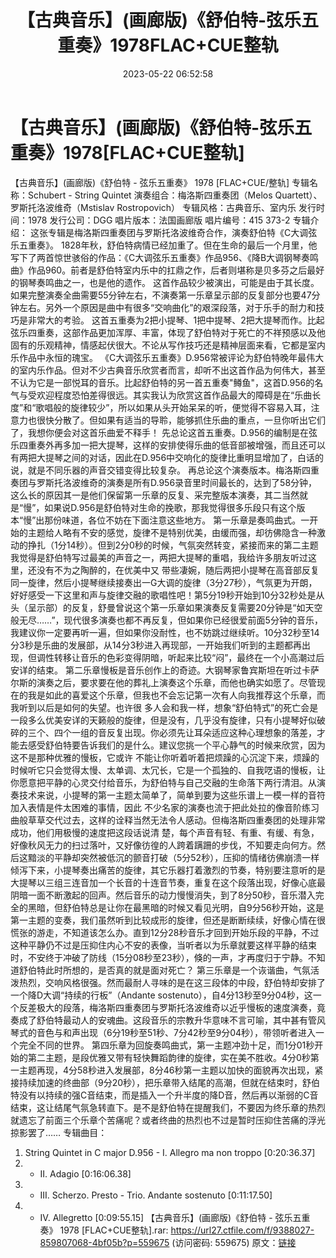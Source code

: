 ﻿---
title: 【古典音乐】(画廊版)《舒伯特-弦乐五重奏》1978FLAC+CUE整轨
date: 2023-05-22 06:52:58
categories: 古典音乐、新世纪、纯音雅乐
tags: 纯音雅乐
---
# 【古典音乐】(画廊版)《舒伯特-弦乐五重奏》1978[FLAC+CUE整轨]

【古典音乐】(画廊版)《舒伯特 - 弦乐五重奏》 1978
[FLAC+CUE/整轨]
专辑名称：Schubert - String Quintet
演奏组合：梅洛斯四重奏团（Melos Quartett）、罗斯托洛波维奇（Mstislav Rostropovich）
专辑风格：古典音乐、室内乐
发行时间：1978
发行公司：DGG
唱片版本：法国画廊版
唱片编号：415 373-2
专辑介绍：
这张专辑是梅洛斯四重奏团与罗斯托洛波维奇合作，演奏舒伯特《C大调弦乐五重奏》。
1828年秋，舒伯特病情已经加重了。但在生命的最后一个月里，他写下了两首惊世骇俗的作品：《C大调弦乐五重奏》作品956、《降B大调钢琴奏鸣曲》作品960。前者是舒伯特室内乐中的扛鼎之作，后者则堪称是贝多芬之后最好的钢琴奏鸣曲之一，也是他的遗作。
这首作品较少被演出，可能是由于其长度。如果完整演奏全曲需要55分钟左右，不演奏第一乐章呈示部的反复部分也要47分钟左右。另外一个原因是曲中有很多“交响曲化”的艰深段落，对于乐手的耐力和技巧是非常大的考验。
这首五重奏为2把小提琴、1把中提琴、2把大提琴而作。比起弦乐四重奏，这部作品更加浑厚、丰富，体现了舒伯特对于死亡的不祥预感以及他固有的乐观精神，情感起伏很大。不论从写作技巧还是精神层面来看，它都是室内乐作品中永恒的瑰宝。
《C大调弦乐五重奏》D.956常被评论为舒伯特晚年最伟大的室内乐作品。但对不少古典音乐欣赏者而言，却听不出这首作品为何伟大，甚至不认为它是一部悦耳的音乐。比起舒伯特的另一首五重奏"鳟鱼"，这首D.956的名气与受欢迎程度恐怕差得很远。其实我认为欣赏这首作品最大的障碍是在“乐曲长度”和“歌唱般的旋律较少”，所以如果从头开始呆呆的听，便觉得不容易入耳，注意力也很快分散了。但如果有适当的导聆，能够抓住乐曲的重点，一旦你听出它们了，我想你便会对这首乐曲爱不释手！
先总论这首五重奏。D.956的编制是在弦乐四重奏外再多加一把大提琴，这样的安排使得乐曲的低音部被增强，而且还可以有两把大提琴之间的对话，因此在D.956中交响化的旋律比重明显增加了，白话的说，就是不同乐器的声音交错变得比较复杂。
再总论这个演奏版本。梅洛斯四重奏团与罗斯托洛波维奇的演奏是所有D.956录音里时间最长的，达到了58分钟，这么长的原因其一是他们保留第一乐章的反复、采完整版本演奏，其二当然就是“慢”，如果说D.956是舒伯特对生命的挽歌，那我觉得很多乐段只有这个版本“慢”出那份味道，各位不妨在下面注意这些地方。
第一乐章是奏鸣曲式。一开始的主题给人略有不安的感觉，旋律不是特别优美，由缓而强，却彷佛隐含一种激动的挣扎（1分14秒）。但到2分0秒的时候，气氛突然转变，紧接而来的第二主题我觉得是舒伯特写过最美的声音之一，两把大提琴的重唱，我给许多朋友听过这里，还没有不为之陶醉的，在优美中又
带些凄婉，随后两把小提琴在高音部反复同一旋律，然后小提琴继续接奏出一G大调的旋律（3分27秒），气氛更为开朗，好好感受一下这里和声与旋律交融的歌唱性吧！第5分19秒开始到10分32秒处是从头（呈示部）的反复，舒曼曾说这个第一乐章如果演奏反复需要20分钟是“如天空般无尽……”，现代很多演奏也都不再反复，但如果你已经很爱前面5分钟的音乐，我建议你一定要再听一遍，但如果你没耐性，也不妨跳过继续听。10分32秒至14分3秒是乐曲的发展部，从14分3秒进入再现部，一开始我们听到的主题都再出现，但调性转移让音乐的色彩变得阴暗，听起来比较“闷”，最终在一个小高潮过后安详的结束。
第二乐章慢板是音乐创作上的奇迹。大钢琴家鲁宾斯坦在听过卡萨尔斯的演奏之后，要求要在他的葬礼上演奏这个乐章，而他也确实如愿了。尽管现在的我是如此的喜爱这个乐章，但我也不会忘记第一次有人向我推荐这个乐章，而我听到以后是如何的失望。也许很
多人会和我一样，想象“舒伯特式”的死亡会是一段多么优美安详的天籁般的旋律，但是没有，几乎没有旋律，只有小提琴好似破碎的三个、四个一组的音反复出现。你必须先让耳朵适应这种心理想象的落差，才能去感受舒伯特要告诉我们的是什么。建议您挑一个平心静气的时候来欣赏，因为这不是那种优雅的慢板，它或许
不能让你听着听着把烦躁的心沉淀下来，烦躁的时候听它只会觉得太慢、太单调、太冗长，它是一个孤独的、自我呓语的慢板，让你愿意把平静的心灵交付给音乐，为舒伯特与自己交融的生命落下两行清泪。从演奏技术来说，小提琴的第一主题太简单了，简单到要为这些乐谱上一模一样的音符加入表情是件太困难的事情，因此
不少名家的演奏也流于把此处拉的像音阶练习曲般草草交代过去，这样的诠释当然无法令人感动。但梅洛斯四重奏团的处理非常成功，他们用极慢的速度把这段话说清
楚，每个声音有轻、有重、有缓、有急，好像秋风无力的扫过落叶，又好像彷徨的人跨着蹒跚的步伐，不知要走向何方。然后这黯淡的平静却突然被低沉的颤音打破（5分52秒），压抑的情绪彷佛崩溃一样倾泻下来，小提琴奏出痛苦的旋律，其它乐器打着激烈的节奏，特别要注意听的是大提琴以三组三连音加一个长音的十连音节奏，重复在这个段落出现，好像心底最阴暗一面不断激起的回声。然后音乐的动力慢慢消失，到了8分50秒，音乐潜入完全的黑暗，但舒伯特总是让你在最黑暗的时候又看见光明，自9分56秒开始，这是第一主题的变奏，我们虽然听到比较成形的旋律，但还是断断续续，好像心情在很慌张的游走，不知道该怎么办。直到12分28秒音乐才回到开始乐段的平静，不过这种平静仍不过是压抑住内心不安的表像，当听者以为乐章就要这样平静的结束时，不安终于冲破了防线（15分08秒至23秒），倏的一声，才再度归于宁静。不知道舒伯特此时所想的，是否真的就是面对死亡？
第三乐章是一个诙谐曲，气氛活泼热烈，交响风格很强。然而最耐人寻味的是在这三段体的中段，舒伯特却安排了一个降D大调“持续的行板”（Andante
sostenuto），自4分13秒至9分04秒，这一个反差极大的段落，梅洛斯四重奏团与罗斯托洛波维奇以近乎慢板的速度演奏，竟奏成了舒伯特最动人的安魂曲。这段音乐的宗教升华意味不言可喻，其中甚有管风琴式的音色与和声出现（6分19秒至51秒、7分42秒至9分04秒），带领听者进入一个完全不同的世界。
第四乐章为回旋奏鸣曲式，第一主题冲劲十足，而1分01秒开始的第二主题，是段优雅又带有轻快舞蹈韵律的旋律，实在美不胜收。4分0秒第一主题再现，4分58秒进入发展部，8分46秒第一主题以加快的面貌再次出现，紧接持续加速的终曲部（9分20秒），把乐章带入结尾的高潮，但就在结束时，舒伯特没有以持续的强C音结束，而是插入一个升半度的降D音，然后再以渐弱的C音结束，这让结尾气氛急转直下。是不是舒伯特在提醒我们，不要因为终乐章的热烈就遗忘了前面三个乐章个苦痛呢？或者终曲的热烈也不过是暂时压抑住苦痛的浮光掠影罢了……
专辑曲目：
01. String Quintet in C major D.956 - I. Allegro ma non troppo
[0:20:36.37]
02. - II. Adagio [0:16:06.38]
03. - III. Scherzo. Presto - Trio. Andante sostenuto
[0:11:17.50]
04. - IV. Allegretto [0:09:55.15]
【古典音乐】(画廊版)《舒伯特 - 弦乐五重奏》 1978 [FLAC+CUE整轨].rar: https://url27.ctfile.com/f/9388027-859807068-4bf05b?p=559675
(访问密码: 559675)
原文：[链接](https://blog.sina.com.cn/s/blog_1647c7e76010311z6.html)